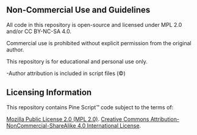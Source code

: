 ## Non-Commercial Use and Guidelines
All code in this repository is open-source and licensed under MPL 2.0 and/or CC BY-NC-SA 4.0.

Commercial use is prohibited without explicit permission from the original author.

This repository is for educational and personal use only.

-Author attribution is included in script files (©)

## Licensing Information
This repository contains Pine Script™ code subject to the terms of:

[Mozilla Public License 2.0 (MPL 2.0)](https://mozilla.org/MPL/2.0/). 
[Creative Commons Attribution-NonCommercial-ShareAlike 4.0 International License](https://creativecommons.org/licenses/by-nc-sa/4.0/).
